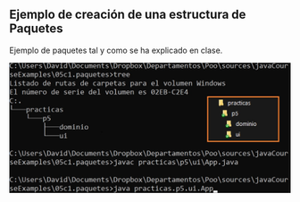 ## Ejemplo de creación de una estructura de Paquetes

Ejemplo de paquetes tal y como se ha explicado en clase.

![alt text](https://raw.githubusercontent.com/DavidContrerasICAI/javaCourseExamples/master/05c1.paquetes/paquetes.jpg)